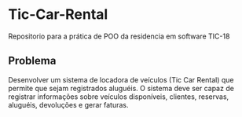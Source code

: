 # Tic-Car-Rental
Repositorio para a prática de POO da residencia em software TIC-18

## Problema
Desenvolver um sistema de locadora de veículos (Tic Car Rental) que permite que sejam registrados aluguéis. O sistema deve ser capaz de registrar informações sobre veículos disponíveis, clientes, reservas, aluguéis, devoluções e gerar faturas.